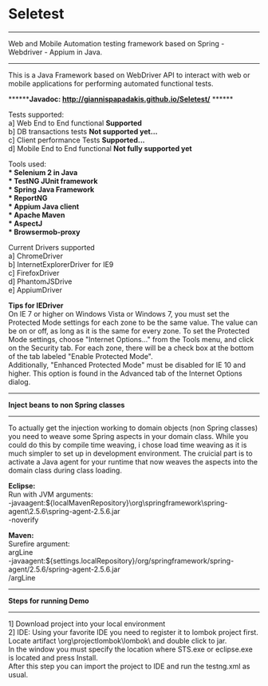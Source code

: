 Seletest
========

*****************************************************************************************
Web and Mobile Automation testing framework based on Spring - Webdriver - Appium in Java.
*****************************************************************************************

This is a Java Framework based on WebDriver API to interact with web or mobile applications for performing automated functional tests.

******<b>Javadoc: http://giannispapadakis.github.io/Seletest/</b> ******


Tests supported:<br>
a] Web End to End functional <b>Supported</b><br>
b] DB transactions tests <b>Not supported yet...</b><br>
c] Client performance Tests <b>Supported...</b><br>
d] Mobile End to End functional <b>Not fully supported yet</b><br>


Tools used:<br>
<b>* Selenium 2 in Java</b><br>
<b>* TestNG JUnit framework</b><br>
<b>* Spring Java Framework</b><br>
<b>* ReportNG</b><br>
<b>* Appium Java client</b><br>
<b>* Apache Maven</b><br>
<b>* AspectJ</b><br>
<b>* Browsermob-proxy</b><br>


Current Drivers supported<br>
a] ChromeDriver<br>
b] InternetExplorerDriver for IE9<br>
c] FirefoxDriver<br>
d] PhantomJSDrive<br>
e] AppiumDriver<br>


<b>Tips for IEDriver</b><br>
On IE 7 or higher on Windows Vista or Windows 7, you must set the Protected Mode settings for each zone to be the same value. The value can be on or off, as long as it is the same for every zone. To set the Protected Mode settings, choose "Internet Options..." from the Tools menu, and click on the Security tab. For each zone, there will be a check box at the bottom of the tab labeled "Enable Protected Mode".<br>
Additionally, "Enhanced Protected Mode" must be disabled for IE 10 and higher. This option is found in the Advanced tab of the Internet Options dialog.


*******************************************
<b>Inject beans to non Spring classes</b>
*******************************************

To actually get the injection working to domain objects (non Spring classes) you need to weave some Spring aspects in your domain class. While you could do this by compile time weaving, i chose load time weaving as it is much simpler to set up in development environment. The cruicial part is to activate a Java agent for your runtime that now weaves the aspects into the domain class during class loading.

<b>Eclipse:</b><br>
Run with JVM arguments:<br>
-javaagent:${localMavenRepository}\org\springframework\spring-agent\2.5.6\spring-agent-2.5.6.jar<br>
-noverify<br>

<b>Maven:</b><br>
Surefire argument:<br>
argLine<br>
       -javaagent:${settings.localRepository}/org/springframework/spring-agent/2.5.6/spring-agent-2.5.6.jar<br>
/argLine<br>


*******************************************
<b>Steps for running Demo</b>
*******************************************

1] Download project into your local environment<br>
2] IDE: Using your favorite IDE you need to register it to lombok project first. <br>Locate artifact <MavenRepo>\org\projectlombok\lombok\ and double click to jar. <br>In the window you must specify the location where STS.exe or eclipse.exe is located and press Install.<br> After this step you can import the project to IDE and run the testng.xml as usual.



